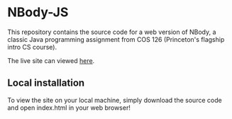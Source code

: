 # NBody-JS

This repository contains the source code for a web version of NBody, a classic Java programming assignment from COS 126 (Princeton's flagship intro CS course).

The live site can viewed [here](https://dsshen.github.io/NBody-JS/).

## Local installation

To view the site on your local machine, simply download the source code and open index.html in your web browser!